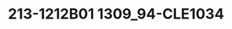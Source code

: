 ---
title: 213-1212B01 1309_94-CLE1034
image: 213-1212B01 1309_94-CLE1034.jpg
brand: outlet-sposo
layout: vestito
---